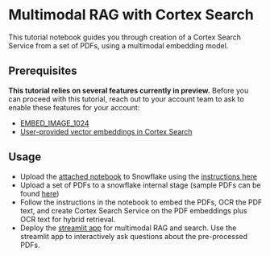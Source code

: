 # Multimodal RAG with Cortex Search

This tutorial notebook guides you through creation of a Cortex Search Service from a set of PDFs, using a multimodal embedding model.

## Prerequisites
**This tutorial relies on several features currently in preview.** Before you can proceed with this tutorial, reach out to your account team to ask to enable these features for your account:
  - [EMBED_IMAGE_1024](https://docs.snowflake.com/LIMITEDACCESS/sql-reference/functions/embed_image_1024)
  - [User-provided vector embeddings in Cortex Search](https://docs.snowflake.com/LIMITEDACCESS/cortex-search/user-provided-vectors)

## Usage
- Upload the [attached notebook](../08_multimodal_rag/cortex_search_multimodal.ipynb) to Snowflake using the [instructions here](https://docs.snowflake.com/en/user-guide/ui-snowsight/notebooks-create#create-a-new-notebook)
- Upload a set of PDFs to a snowflake internal stage (sample PDFs can be found [here](https://drive.google.com/drive/folders/1bExhPiJlF9aNushnXeLLBR4m9EMaShHw?usp=sharing))
- Follow the instructions in the notebook to embed the PDFs, OCR the PDF text, and create Cortex Search Service on the PDF embeddings plus OCR text for hybrid retrieval.
- Deploy the [streamlit app](../08_multimodal_rag/streamlit_chatbot_multimodal_rag.py) for multimodal RAG and search. Use the streamlit app to interactively ask questions about the pre-processed PDFs.
